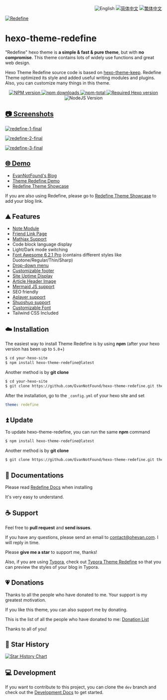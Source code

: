 <div align="right">
  <img src="https://img.shields.io/badge/-English-A31F34?style=for-the-badge" alt="English" />
  <a title="zh-CN" href="README_zh-CN.md">  <img src="https://img.shields.io/badge/-%E7%AE%80%E4%BD%93%E4%B8%AD%E6%96%87-545759?style=for-the-badge" alt="简体中文"></a>
  <a title="zh-TW" href="README_zh-TW.md"><img src="https://img.shields.io/badge/-%E7%B9%81%E4%BD%93%E4%B8%AD%E6%96%87-545759?style=for-the-badge" alt="繁体中文"></a>
</div>

<a href="https://redefine.ohevan.com"><img align="center" src="https://user-images.githubusercontent.com/68590232/226141917-68124e8f-fde0-4edd-b86d-c62932ec369a.png"  alt="Redefine"></a>



# hexo-theme-redefine

"Redefine" hexo theme is **a simple & fast & pure theme**, but with **no compromise**. This theme contains lots of widely use functions and great web design.

Hexo Theme Redefine source code is based on [hexo-theme-keep](https://github.com/XPoet/hexo-theme-keep). Redefine Theme optimized its style and added useful writing modules and plugins. Also, you can customize many things in this theme.




<p align="center">
    <a href="https://www.npmjs.com/package/hexo-theme-redefine">
        <img src="https://img.shields.io/npm/v/hexo-theme-redefine?color=F38181&amp;label=version&amp;logo=npm&amp;logoColor=F38181&amp;style=for-the-badge" referrerpolicy="no-referrer" alt="NPM version" />
    </a>
    <a href="https://www.npmjs.com/package/hexo-theme-redefine">
        <img src="https://img.shields.io/npm/dw/hexo-theme-redefine?color=FCE38A&amp;logo=npm&amp;logoColor=FCE38A&amp;style=for-the-badge" referrerpolicy="no-referrer" alt="npm downloads" />
    </a>
    <a href="https://www.npmjs.com/package/hexo-theme-redefine">
        <img src="https://img.shields.io/npm/dt/hexo-theme-redefine?color=95E1D3&amp;label=total&amp;logo=npm&amp;logoColor=95E1D3&amp;style=for-the-badge" referrerpolicy="no-referrer" alt="npm-total" />
    </a>
    <a href="https://hexo.io"><img src="https://img.shields.io/badge/hexo-%3E=5.0.0-8caaee?style=for-the-badge&amp;logo=hexo&amp;logoColor=8caaee" referrerpolicy="no-referrer" alt="Required Hexo version" /></a>
    <img src="https://img.shields.io/badge/node-%3E=12.0-a6d189?style=for-the-badge&amp;logo=node.js&amp;logoColor=a6d189" referrerpolicy="no-referrer" alt="NodeJS Version" />
</p>


<p align="center">
  <a href>

## 📷 Screenshots

![redefine-1-final](https://github.com/EvanNotFound/hexo-theme-redefine/assets/68590232/1c4f802b-b949-4313-8935-6ea5178be9e3)

![redefine-2-final](https://github.com/EvanNotFound/hexo-theme-redefine/assets/68590232/bf6529a6-bce9-4388-899c-1d96325c49d6)

![redefine-3-final](https://github.com/EvanNotFound/hexo-theme-redefine/assets/68590232/33ee3d7c-189c-4b75-89c9-914b0cb63caf)

## 🌐 Demo

- [EvanNotFound's Blog](https://ohevan.com)
- [Theme Redefine Demo](https://redefine.ohevan.com)
- [Redefine Theme Showcase](https://redefine.ohevan.com/showcase)

If you are also using Redefine, please go to [Redefine Theme Showcase](https://redefine.ohevan.com/showcase) to add your blog link.

## ⛰️ Features

- [Note Module](https://redefine-docs.ohevan.com/modules/notes)
- [Friend Link Page](https://redefine-docs.ohevan.com/page_templates/friends)
- [Mathjax Support](https://redefine-docs.ohevan.com/plugins/mathjax)
- Code block language display
- Light/Dark mode switching
- [Font Awesome 6.2.1 Pro](https://redefine-docs.ohevan.com/basic/fontawesome) (contains different styles like Duotone/Regular/Thin/Sharp)
- [Drop-down menu](https://redefine-docs.ohevan.com/dhome/navbar#%E9%93%BE%E6%8E%A5%E5%88%97%E8%A1%A8)
- [Customizable footer](https://redefine-docs.ohevan.com/footer)
- [Site Uptime Display](https://redefine-docs.ohevan.com/footer#%E8%BF%90%E8%A1%8C%E6%97%B6%E9%97%B4)
- [Article Header Image](https://redefine-docs.ohevan.com/article_customize/banner)
- [Mermaid JS support](https://redefine-docs.ohevan.com/plugins/mermaid)
- SEO friendly
- [Aplayer support](https://redefine-docs.ohevan.com/plugins/aplayer)
- [Shuoshuo support](https://redefine-docs.ohevan.com/shuoshuo)
- [Customizable Font](https://redefine-docs.ohevan.com/basic/global#%E8%87%AA%E5%AE%9A%E4%B9%89%E5%AD%97%E4%BD%93)
- Tailwind CSS Included



## ☁️ Installation

The easiest way to install Theme Redefine is by using **npm** (after your hexo version has been up to `5.0`+)

```sh
$ cd your-hexo-site
$ npm install hexo-theme-redefine@latest
```

Another method is by **git clone**

```sh
$ cd your-hexo-site
$ git clone https://github.com/EvanNotFound/hexo-theme-redefine.git themes/redefine
```

After the installation, go to the `_config.yml` of your hexo site and set

```yaml
theme: redefine
```

## ⏫ Update

To update hexo-theme-redefine, you can run the same **npm** command

```sh
$ npm install hexo-theme-redefine@latest
```

Another method is by **git clone**

```sh
$ git clone https://github.com/EvanNotFound/hexo-theme-redefine.git themes/redefine
```



## 📄 Documentations

Please read [Redefine Docs](https://redefine-docs.ohevan.com/) when installing

It's very easy to understand.



## ☕ Support

Feel free to **pull request** and **send issues**.

If you have any questions, please send an email to [contact@ohevan.com](mailto:contact@ohevan.com). I will reply in time.

Please **give me a star** to support me, thanks!

Also, if you are using [Typora](https://typora.io/), check out [Typora Theme Redefine](https://github.com/EvanNotFound/typora-theme-redefine) so that you can preview the styles of your blog in Typora.

## 💗 Donations

Thanks to all the people who have donated to me. Your support is my greatest motivation.

If you like this theme, you can also support me by donating.

This is the list of all the people who have donated to me: [Donation List](https://github.com/EvanNotFound/hexo-theme-redefine/blob/dev/DONATION.md)

Thanks to all of you!

## 🌟 Star History

<a href="https://star-history.com/#EvanNotFound/hexo-theme-redefine&Date">
  <picture>
    <source media="(prefers-color-scheme: dark)" srcset="https://api.star-history.com/svg?repos=EvanNotFound/hexo-theme-redefine&type=Date&theme=dark" />
    <source media="(prefers-color-scheme: light)" srcset="https://api.star-history.com/svg?repos=EvanNotFound/hexo-theme-redefine&type=Date" />
    <img alt="Star History Chart" src="https://api.star-history.com/svg?repos=EvanNotFound/hexo-theme-redefine&type=Date" />
  </picture>
</a>

## 💻 Development

If you want to contribute to this project, you can clone the `dev` branch and check out the [Development Docs](https://redefine-docs.ohevan.com/developer) to get started.
